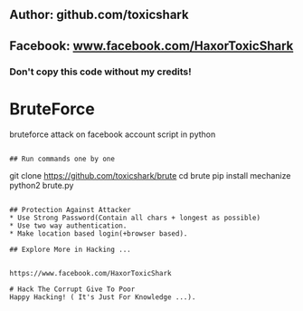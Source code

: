 ## Author: github.com/toxicshark
## Facebook: www.facebook.com/HaxorToxicShark
### Don't copy this code without my credits!

# BruteForce
bruteforce attack on facebook account script in python

```

## Run commands one by one
```
git clone https://github.com/toxicshark/brute
cd brute
pip install mechanize
python2 brute.py
```

## Protection Against Attacker
* Use Strong Password(Contain all chars + longest as possible)
* Use two way authentication.
* Make location based login(+browser based).

## Explore More in Hacking ...


https://www.facebook.com/HaxorToxicShark

# Hack The Corrupt Give To Poor
Happy Hacking! ( It's Just For Knowledge ...).


